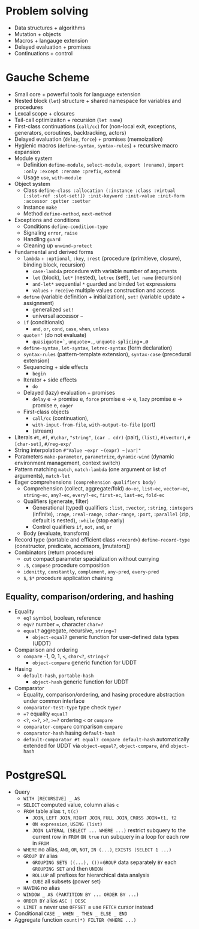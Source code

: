 # Problem solving

- Data structures + algorithms
- Mutation + objects
- Macros + langauge extension
- Delayed evaluation + promises
- Continuations + control

# Gauche Scheme

- Small core + powerful tools for language extension
- Nested block (`let`) structure + shared namespace for variables and procedures
- Lexcal scope + closures
- Tail-call optimizaiton + recursion (`let name`)
- First-class continuations (`call/cc`) for (non-local exit, exceptions, generators,
  coroutines, backtracking, actors)
- Delayed evaluation (`delay`, `force`) + promises (memoization)
- Hygienic macros (`define-syntax`, `syntax-rules`) + recursive macro expansion
- Module system
    - Definition `define-module`, `select-module`, `export (rename)`,
      `import :only :except :rename :prefix`, `extend`
    - Usage `use`, `with-module`
- Object system
    - Class `define-class :allocation (:instance :class :virtual [:slot-ref :slot-set!])
      :init-keyword :init-value :init-form :accessor :getter :setter`
    - Instance `make`
    - Method `define-method`, `next-method`
- Exceptions and conditions
    - Conditions `define-condition-type`
    - Signaling `error`, `raise`
    - Handling `guard`
    - Cleaning up `unwind-protect`
- Fundamental and derived forms
  - `lambda` + `:optional`, `:key`, `:rest` (procedure (primitieve, closure), binding
    block, recursion)
    - `case-lambda` procedure with variable number of arguments
    - `let` (block), `let*` (nested), `letrec` (set!), `let name` (recursion)
    - `and-let*` sequential `*` guarded `and` binded `let` expressions
    - `values` + `receive` multiple values construction and access
  - `define` (variable definition + initialization), `set!` (variable update +
    assignment)
    - generalized `set!`
    - universal accessor `~`
  - `if` (conditionals)
    - `and`, `or`, `cond`, `case`, `when`, `unless`
  - `quote`=`'` (do not evaluate)
    - `quasiquote`=`` ` ``, `unquote`=`,`, `unquote-splicing`=`,@`
  - `define-syntax`, `let-syntax`, `letrec-syntax` (form declaration)
  - `syntax-rules` (pattern-template extension), `syntax-case` (precedural extension)
  - Sequencing + side effects
    - `begin`
  - Iterator + side effects
    - `do`
  - Delayed (lazy) evaluation + promises
    - `delay` e -> promise e, `force` promise e -> e, `lazy` promise e -> promise e,
      `eager`
  - First-class objects
    - `call/cc` (continuation),
    - `with-input-from-file`, `with-output-to-file` (port)
    - (stream)
- Literals `#t`, `#f`, `#\char`, `"string"`, `(car . cdr)` (pair), `(list)`,
  `#(vector)`, `#[char-set]`, `#/reg-exp/`
- String interpolation `#"Value ~expr ~(expr) ~|var|"`
- Parameters `make-parameter`, `parametrize`, `dynamic-wind` (dynamic environment
  management, context switch)
- Pattern matching `match`, `match-lambda` (one argument or list of arguments),
  `match-let`
- Eager comprehensions `(comprehension qualifiers body)`
    - Comprehension (collect, aggregate/fold) `do-ec`, `list-ec`, `vector-ec`,
      `string-ec`, `any?-ec`, `every?-ec`, `first-ec`, `last-ec`, `fold-ec`
    - Qualifiers (generate, filter)
        - Generational (typed) qualifiers `:list`, `:vector`, `:string`, `:integers`
          (infinite), `:rage`, `:real-range`, `:char-range`, `:port`, `:parallel` (zip,
          default is nested), `:while` (stop early)
        - Control qualifiers `if`, `not`, `and`, `or`
    - Body (evaluate, transform)
- Record type (portable and efficient class `<record>`) `define-record-type`
  (constructor, predicate, accessors, [mutators])
- Combinators (return procedure)
    - `cut` compact parameter spacialization without currying
    - `.$`, `compose` procedure composition
    - `idenitty`, `constantly`, `complement`, `any-pred`, `every-pred`
    - `$`, `$*` procedure application chaining

## Equality, comparison/ordering, and hashing

- Equality
  - `eq?` symbol, boolean, reference
  - `eqv?` number `=`, character `char=?`
  - `equal?` aggregate, recursive, `string=?`
    - `object-equal?` generic function for user-defined data types (UDDT)
- Comparison and ordering
  - `compare` -1, 0, 1, `<`, `char<?`, `string<?`
    - `object-compare` generic function for UDDT
- Hasing
  - `default-hash`, `portable-hash`
    - `object-hash` generic function for UDDT
- Comparator
  - Equality, comparison/ordering, and hasing procedure abstraction under common
    interface
  - `comparator-test-type` type check `type?`
  - `=?` equality `equal?`
  - `<?`, `<=?`, `>?`, `>=?` ordering `<` or `compare`
  - `comparator-compare` comparison `compare`
  - `comparator-hash` hasing `default-hash`
  - `default-comparator #t equal? compare default-hash` automatically extended for UDDT
    via `object-equal?`, `object-compare`, and `object-hash`

# PostgreSQL

- Query
    - `WITH [RECURSIVE] _ AS`
    - `SELECT` computed value, column alias `c`
    - `FROM` table alias `t`, `t(c)`
      - `JOIN`, `LEFT JOIN`, `RIGHT JOIN`, `FULL JOIN`, `CROSS JOIN`=`t1, t2`
      - `ON expression`, `USING (list)`
      - `JOIN LATERAL (SELECT ... WHERE ...)` restrict subquery to the current row in
        `FROM` `ON true` run subquery in a loop for each row in `FROM`
    - `WHERE` no alias, `AND`, `OR`, `NOT`, `IN (...)`, `EXISTS (SELECT 1 ...)`
    - `GROUP BY` alias
      - `GROUPING SETS ((...), ())`=`GROUP` data separately `BY` each `GROUPING SET` and
        then `UNION`
      - `ROLLUP` all prefixes for hierarchical data analysis
      - `CUBE` all subsets (power set)
    - `HAVING` no alias
    - `WINDOW _ AS (PARTITION BY ... ORDER BY ...)`
    - `ORDER BY` alias `ASC | DESC`
    - `LIMIT n` never use `OFFSET m` use `FETCH` cursor instead
- Conditional `CASE _ WHEN _ THEN _ ELSE _ END`
- Aggregate function `count(*) FILTER (WHERE ...)`
